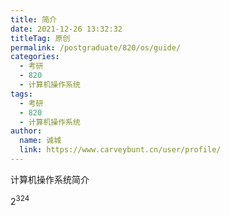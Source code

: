 ```yaml
---
title: 简介
date: 2021-12-26 13:32:32
titleTag: 原创
permalink: /postgraduate/820/os/guide/
categories: 
  - 考研
  - 820
  - 计算机操作系统
tags: 
  - 考研
  - 820
  - 计算机操作系统
author: 
  name: 诚城
  link: https://www.carveybunt.cn/user/profile/
---
```

计算机操作系统简介

$2^324$
